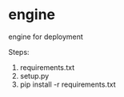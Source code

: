 # engine
engine for deployment

Steps:
1. requirements.txt
2. setup.py
3. pip install -r requirements.txt
